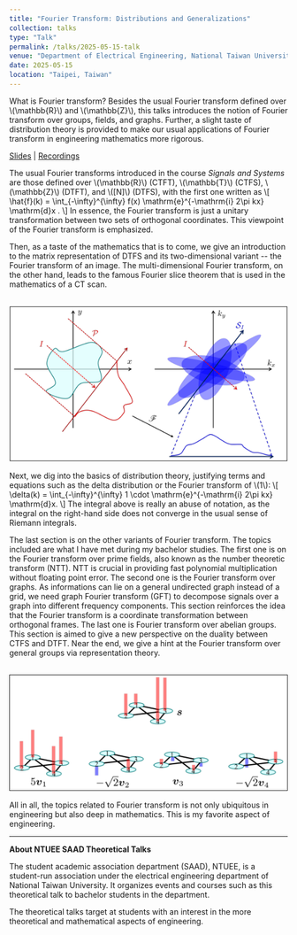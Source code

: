 ```yaml
---
title: "Fourier Transform: Distributions and Generalizations"
collection: talks
type: "Talk"
permalink: /talks/2025-05-15-talk
venue: "Department of Electrical Engineering, National Taiwan University"
date: 2025-05-15
location: "Taipei, Taiwan"
---
```


What is Fourier transform? Besides the usual Fourier transform defined over \\(\mathbb{R}\\) and \\(\mathbb{Z}\\), this talks introduces the notion of Fourier transform over groups, fields, and graphs. Further, a slight taste of distribution theory is provided to make our usual applications of Fourier transform in engineering mathematics more rigorous. 

[Slides](https://github.com/WenPerng/EESAAD_slides/blob/main/Fourier%20Transform%20Distributions%20and%20Generalizations%202025%20%5Bwritten%5D.pdf) | 
[Recordings](https://youtu.be/Jql1E0A5E70)

The usual Fourier transforms introduced in the course *Signals and Systems* are those defined over \\(\mathbb{R}\\) (CTFT), \\(\mathbb{T}\\) (CTFS), \\(\mathbb{Z}\\) (DTFT), and \\([N]\\) (DTFS), with the first one written as
\\[
    \hat{f}(k) = \int_{-\infty}^{\infty} f(x) \mathrm{e}^{-\mathrm{i} 2\pi kx} \mathrm{d}x .
\\]
In essence, the Fourier transform is just a unitary transformation between two sets of orthogonal coordinates. This viewpoint of the Fourier transform is emphasized.

Then, as a taste of the mathematics that is to come, we give an introduction to the matrix representation of DTFS and its two-dimensional variant -- the Fourier transform of an image. The multi-dimensional Fourier transform, on the other hand, leads to the famous Fourier slice theorem that is used in the mathematics of a CT scan.

<br/><img src='/images/talk/2025-05-15-Fourier-slice.png'>

Next, we dig into the basics of distribution theory, justifying terms and equations such as the delta distribution or the Fourier transform of \\(1\\):
\\[
    \delta(k) = \int_{-\infty}^{\infty} 1 \cdot \mathrm{e}^{-\mathrm{i} 2\pi kx} \mathrm{d}x.
\\]
The integral above is really an abuse of notation, as the integral on the right-hand side does not converge in the usual sense of Riemann integrals.

The last section is on the other variants of Fourier transform. The topics included are what I have met during my bachelor studies. The first one is on the Fourier transform over prime fields, also known as the number theoretic transform (NTT). NTT is crucial in providing fast polynomial multiplication without floating point error. The second one is the Fourier transform over graphs. As informations can lie on a general undirected graph instead of a grid, we need graph Fourier transform (GFT) to decompose signals over a graph into different frequency components. This section reinforces the idea that the Fourier transform is a coordinate transformation between orthogonal frames. The last one is Fourier transform over abelian groups. This section is aimed to give a new perspective on the duality between CTFS and DTFT. Near the end, we give a hint at the Fourier transform over general groups via representation theory.

<br/><img src='/images/talk/2025-05-15-GFT.png'>

All in all, the topics related to Fourier transform is not only ubiquitous in engineering but also deep in mathematics. This is my favorite aspect of engineering.

---
**About NTUEE SAAD Theoretical Talks**

The student academic association department (SAAD), NTUEE, is a student-run association under the electrical engineering department of National Taiwan University. It organizes events and courses such as this theoretical talk to bachelor students in the department.

The theoretical talks target at students with an interest in the more theoretical and mathematical aspects of engineering.